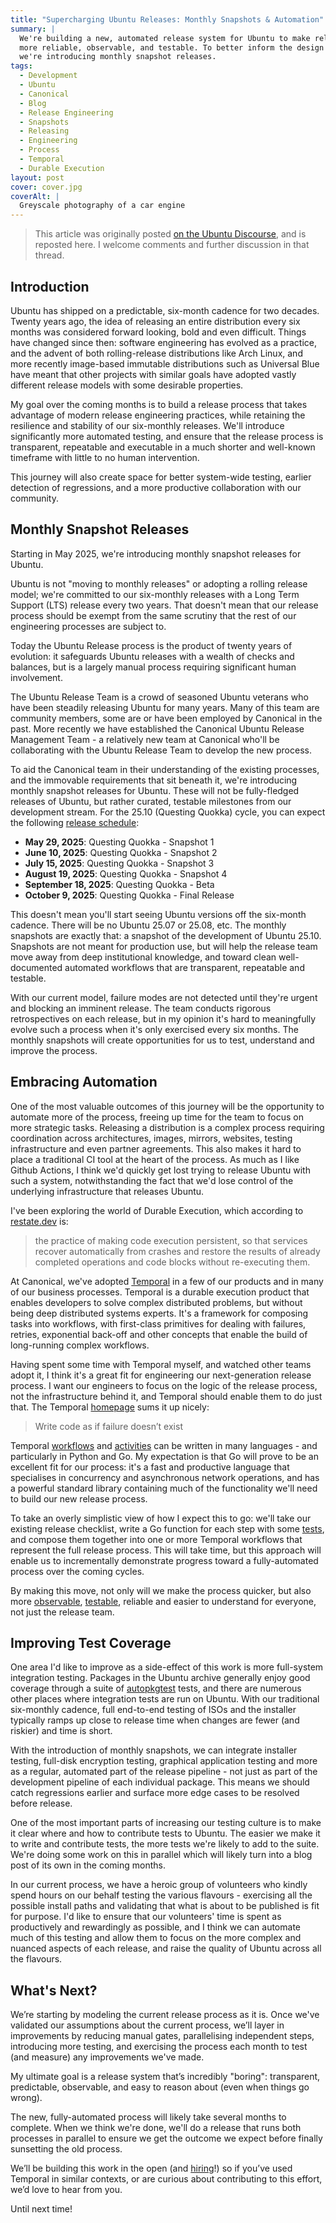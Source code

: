 ```yaml
---
title: "Supercharging Ubuntu Releases: Monthly Snapshots & Automation"
summary: |
  We're building a new, automated release system for Ubuntu to make releases
  more reliable, observable, and testable. To better inform the design of that process,
  we're introducing monthly snapshot releases.
tags:
  - Development
  - Ubuntu
  - Canonical
  - Blog
  - Release Engineering
  - Snapshots
  - Releasing
  - Engineering
  - Process
  - Temporal
  - Durable Execution
layout: post
cover: cover.jpg
coverAlt: |
  Greyscale photography of a car engine
---
```


> This article was originally posted [on the Ubuntu Discourse](https://discourse.ubuntu.com/t/61876), and is reposted here. I welcome comments and further discussion in that thread.

## Introduction

Ubuntu has shipped on a predictable, six-month cadence for two decades. Twenty years ago, the idea of releasing an entire distribution every six months was considered forward looking, bold and even difficult. Things have changed since then: software engineering has evolved as a practice, and the advent of both rolling-release distributions like Arch Linux, and more recently image-based immutable distributions such as Universal Blue have meant that other projects with similar goals have adopted vastly different release models with some desirable properties.

My goal over the coming months is to build a release process that takes advantage of modern release engineering practices, while retaining the resilience and stability of our six-monthly releases. We'll introduce significantly more automated testing, and ensure that the release process is transparent, repeatable and executable in a much shorter and well-known timeframe with little to no human intervention.

This journey will also create space for better system-wide testing, earlier detection of regressions, and a more productive collaboration with our community.

## Monthly Snapshot Releases

Starting in May 2025, we're introducing monthly snapshot releases for Ubuntu.

Ubuntu is not "moving to monthly releases" or adopting a rolling release model; we're committed to our six-monthly releases with a Long Term Support (LTS) release every two years. That doesn't mean that our release process should be exempt from the same scrutiny that the rest of our engineering processes are subject to.

Today the Ubuntu Release process is the product of twenty years of evolution: it safeguards Ubuntu releases with a wealth of checks and balances, but is a largely manual process requiring significant human involvement.

The Ubuntu Release Team is a crowd of seasoned Ubuntu veterans who have been steadily releasing Ubuntu for many years. Many of this team are community members, some are or have been employed by Canonical in the past. More recently we have established the Canonical Ubuntu Release Management Team - a relatively new team at Canonical who'll be collaborating with the Ubuntu Release Team to develop the new process.

To aid the Canonical team in their understanding of the existing processes, and the immovable requirements that sit beneath it, we're introducing monthly snapshot releases for Ubuntu. These will not be fully-fledged releases of Ubuntu, but rather curated, testable milestones from our development stream. For the 25.10 (Questing Quokka) cycle, you can expect the following [release schedule](https://discourse.ubuntu.com/t/questing-quokka-release-schedule/36462):

- **May 29, 2025**: Questing Quokka - Snapshot 1
- **June 10, 2025**: Questing Quokka - Snapshot 2
- **July 15, 2025**: Questing Quokka - Snapshot 3
- **August 19, 2025**: Questing Quokka - Snapshot 4
- **September 18, 2025**: Questing Quokka - Beta
- **October 9, 2025**: Questing Quokka - Final Release

This doesn't mean you'll start seeing Ubuntu versions off the six-month cadence. There will be no Ubuntu 25.07 or 25.08, etc. The monthly snapshots are exactly that: a snapshot of the development of Ubuntu 25.10. Snapshots are not meant for production use, but will help the release team move away from deep institutional knowledge, and toward clean well-documented automated workflows that are transparent, repeatable and testable.

With our current model, failure modes are not detected until they're urgent and blocking an imminent release. The team conducts rigorous retrospectives on each release, but in my opinion it's hard to meaningfully evolve such a process when it's only exercised every six months. The monthly snapshots will create opportunities for us to test, understand and improve the process.

## Embracing Automation

One of the most valuable outcomes of this journey will be the opportunity to automate more of the process, freeing up time for the team to focus on more strategic tasks. Releasing a distribution is a complex process requiring coordination across architectures, images, mirrors, websites, testing infrastructure and even partner agreements. This also makes it hard to place a traditional CI tool at the heart of the process. As much as I like Github Actions, I think we'd quickly get lost trying to release Ubuntu with such a system, notwithstanding the fact that we'd lose control of the underlying infrastructure that releases Ubuntu.

I've been exploring the world of Durable Execution, which according to [restate.dev](https://restate.dev/what-is-durable-execution/) is:

> the practice of making code execution persistent, so that services recover automatically from crashes and restore the results of already completed operations and code blocks without re-executing them.

At Canonical, we've adopted [Temporal](https://temporal.io/) in a few of our products and in many of our business processes. Temporal is a durable execution product that enables developers to solve complex distributed problems, but without being deep distributed systems experts. It's a framework for composing tasks into workflows, with first-class primitives for dealing with failures, retries, exponential back-off and other concepts that enable the build of long-running complex workflows.

Having spent some time with Temporal myself, and watched other teams adopt it, I think it's a great fit for engineering our next-generation release process. I want our engineers to focus on the logic of the release process, not the infrastructure behind it, and Temporal should enable them to do just that. The Temporal [homepage](https://temporal.io/) sums it up nicely:

> Write code as if failure doesn’t exist

Temporal [workflows](https://docs.temporal.io/evaluate/understanding-temporal#workflow) and [activities](https://docs.temporal.io/evaluate/understanding-temporal#activities) can be written in many languages - and particularly in Python and Go. My expectation is that Go will prove to be an excellent fit for our process: it's a fast and productive language that specialises in concurrency and asynchronous network operations, and has a powerful standard library containing much of the functionality we'll need to build our new release process.

To take an overly simplistic view of how I expect this to go: we'll take our existing release checklist, write a Go function for each step with some [tests](https://docs.temporal.io/develop/go/testing-suite), and compose them together into one or more Temporal workflows that represent the full release process. This will take time, but this approach will enable us to incrementally demonstrate progress toward a fully-automated process over the coming cycles.

By making this move, not only will we make the process quicker, but also more [observable](https://docs.temporal.io/develop/go/observability), [testable](https://docs.temporal.io/develop/go/testing-suite), reliable and easier to understand for everyone, not just the release team.

## Improving Test Coverage

One area I'd like to improve as a side-effect of this work is more full-system integration testing. Packages in the Ubuntu archive generally enjoy good coverage through a suite of [autopkgtest](https://autopkgtest.ubuntu.com/) tests, and there are numerous other places where integration tests are run on Ubuntu. With our traditional six-monthly cadence, full end-to-end testing of ISOs and the installer typically ramps up close to release time when changes are fewer (and riskier) and time is short.

With the introduction of monthly snapshots, we can integrate installer testing, full-disk encryption testing, graphical application testing and more as a regular, automated part of the release pipeline - not just as part of the development pipeline of each individual package. This means we should catch regressions earlier and surface more edge cases to be resolved before release.

One of the most important parts of increasing our testing culture is to make it clear where and how to contribute tests to Ubuntu. The easier we make it to write and contribute tests, the more tests we're likely to add to the suite. We're doing some work on this in parallel which will likely turn into a blog post of its own in the coming months.

In our current process, we have a heroic group of volunteers who kindly spend hours on our behalf testing the various flavours - exercising all the possible install paths and validating that what is about to be published is fit for purpose. I'd like to ensure that our volunteers' time is spent as productively and rewardingly as possible, and I think we can automate much of this testing and allow them to focus on the more complex and nuanced aspects of each release, and raise the quality of Ubuntu across all the flavours.

## What's Next?

We’re starting by modeling the current release process as it is. Once we've validated our assumptions about the current process, we’ll layer in improvements by reducing manual gates, parallelising independent steps, introducing more testing, and exercising the process each month to test (and measure) any improvements we've made.

My ultimate goal is a release system that’s incredibly "boring": transparent, predictable, observable, and easy to reason about (even when things go wrong).

The new, fully-automated process will likely take several months to complete. When we think we're done, we'll do a release that runs both processes in parallel to ensure we get the outcome we expect before finally sunsetting the old process.

We’ll be building this work in the open (and [hiring](https://canonical.com/careers)!) so if you’ve used Temporal in similar contexts, or are curious about contributing to this effort, we’d love to hear from you.

Until next time!
